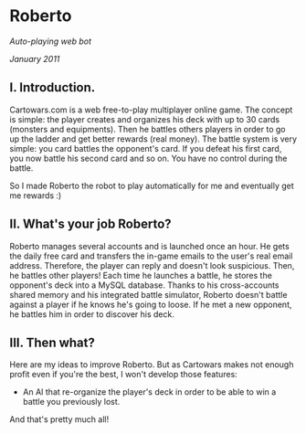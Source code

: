 Roberto
=======

*Auto-playing web bot*

*January 2011*

I. Introduction.
----

Cartowars.com is a web free-to-play multiplayer online game.
The concept is simple: the player creates and organizes his deck with up to 30 cards (monsters and equipments).
Then he battles others players in order to go up the ladder and get better rewards (real money).
The battle system is very simple: you card battles the opponent's card. If you defeat his first card, you now battle his second card and so on. You have no control during the battle.

So I made Roberto the robot to play automatically for me and eventually get me rewards :)

II. What's your job Roberto?
----

Roberto manages several accounts and is launched once an hour.
He gets the daily free card and transfers the in-game emails to the user's real email address. Therefore, the player can reply and doesn't look suspicious.
Then, he battles other players! Each time he launches a battle, he stores the opponent's deck into a MySQL database.
Thanks to his cross-accounts shared memory and his integrated battle simulator, Roberto doesn't battle against a player if he knows he's going to loose.
If he met a new opponent, he battles him in order to discover his deck.

III. Then what?
----

Here are my ideas to improve Roberto. But as Cartowars makes not enough profit even if you're the best, I won't develop those features:
- An AI that re-organize the player's deck in order to be able to win a battle you previously lost.

And that's pretty much all!
